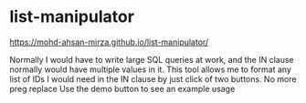 # list-manipulator
https://mohd-ahsan-mirza.github.io/list-manipulator/

Normally I would have to write large SQL queries at work, and the IN clause normally would have multiple values in it.
This tool allows me to format any list of IDs I would need in the IN clause by just click of two buttons. No more preg replace
Use the demo button to see an example usage


